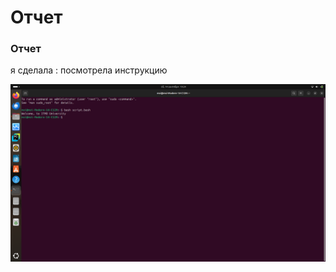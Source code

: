 # Отчет 
### Отчет 
я сделала :
 посмотрела инструкцию
 
![скриншот](https://github.com/kamilla-itmo/lab1-/blob/main/%D0%A1%D0%BD%D0%B8%D0%BC%D0%BE%D0%BA%20%D1%8D%D0%BA%D1%80%D0%B0%D0%BD%D0%B0%20%D0%BE%D1%82%202024-09-14%2019-24-55.png)
